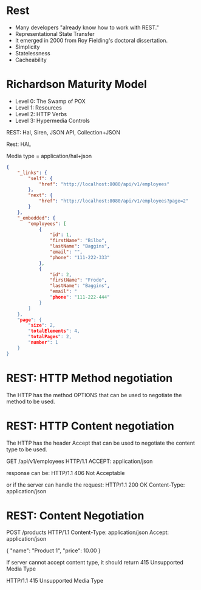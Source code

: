 # Rest

- Many developers "already know how to work with REST."
- Representational State Transfer
- It emerged in 2000 from Roy Fielding's doctoral dissertation.
- Simplicity
- Statelessness
- Cacheability

# Richardson Maturity Model

- Level 0: The Swamp of POX
- Level 1: Resources
- Level 2: HTTP Verbs
- Level 3: Hypermedia Controls

REST: Hal, Siren, JSON API, Collection+JSON 

Rest: HAL

Media type = application/hal+json

```json
{
    "_links": {
        "self": {
            "href": "http://localhost:8080/api/v1/employees"
        },
        "next": {
            "href": "http://localhost:8080/api/v1/employees?page=2"
        }
    },
    "_embedded": {
        "employees": [
            {
                "id": 1,
                "firstName": "Bilbo",
                "lastName": "Baggins",
                "email": "",
                "phone": "111-222-333"
            },
            {
                "id": 2,
                "firstName": "Frodo",
                "lastName": "Baggins",
                "email": "
                "phone": "111-222-444"
            }
        ]
    },
    "page": {
        "size": 2,
        "totalElements": 4,
        "totalPages": 2,
        "number": 1
    }
}  
```

# REST: HTTP Method negotiation

The HTTP has the method OPTIONS that can be used to negotiate the method to be used.

# REST: HTTP Content negotiation

The HTTP has the header Accept that can be used to negotiate the content type to be used.

GET /api/v1/employees HTTP/1.1
ACCEPT: application/json

response can be:
HTTP/1.1 406 Not Acceptable

or if the server can handle the request:
HTTP/1.1 200 OK
Content-Type: application/json

# REST: Content Negotiation

POST /products HTTP/1.1
Content-Type: application/json
Accept: application/json

{
    "name": "Product 1",
    "price": 10.00
}

If server cannot accept content type, it should return 415 Unsupported Media Type

HTTP/1.1 415 Unsupported Media Type
